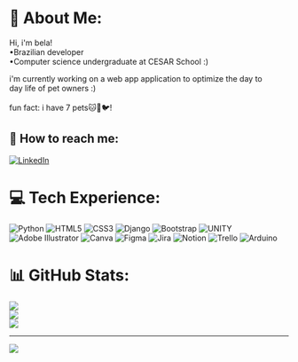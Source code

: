# 🤗 About Me:
Hi, i'm bela!<br> •Brazilian developer<br>•Computer science undergraduate at CESAR School :)


i'm currently working on a web app application to optimize the day to<br>day life of pet owners :)<br><br>fun fact: i have 7 pets🐱🐶🐦!


## 💬 How to reach me:
[![LinkedIn](https://img.shields.io/badge/LinkedIn-%230077B5.svg?logo=linkedin&logoColor=white)](https://linkedin.com/in/isabela-spinelli) 

# 💻 Tech Experience:
![Python](https://img.shields.io/badge/python-3670A0?style=for-the-badge&logo=python&logoColor=ffdd54) ![HTML5](https://img.shields.io/badge/html5-%23E34F26.svg?style=for-the-badge&logo=html5&logoColor=white) ![CSS3](https://img.shields.io/badge/css3-%231572B6.svg?style=for-the-badge&logo=css3&logoColor=white) ![Django](https://img.shields.io/badge/django-%23092E20.svg?style=for-the-badge&logo=django&logoColor=white) ![Bootstrap](https://img.shields.io/badge/bootstrap-%23563D7C.svg?style=for-the-badge&logo=bootstrap&logoColor=white) ![UNITY](https://img.shields.io/badge/Unity-%2320232a.svg?style=for-the-badge&logo=unity&logoColor=white) ![Adobe Illustrator](https://img.shields.io/badge/adobeillustrator-%23FF9A00.svg?style=for-the-badge&logo=adobeillustrator&logoColor=white) ![Canva](https://img.shields.io/badge/Canva-%2300C4CC.svg?style=for-the-badge&logo=Canva&logoColor=white) 	![Figma](https://img.shields.io/badge/figma-%23F24E1E.svg?style=for-the-badge&logo=figma&logoColor=white) ![Jira](https://img.shields.io/badge/jira-%230A0FFF.svg?style=for-the-badge&logo=jira&logoColor=white) ![Notion](https://img.shields.io/badge/Notion-%23000000.svg?style=for-the-badge&logo=notion&logoColor=white) ![Trello](https://img.shields.io/badge/Trello-%23026AA7.svg?style=for-the-badge&logo=Trello&logoColor=white) ![Arduino](https://img.shields.io/badge/-Arduino-00979D?style=for-the-badge&logo=Arduino&logoColor=white)
# 📊 GitHub Stats:
![](https://github-readme-stats.vercel.app/api?username=bela975&theme=nightowl&hide_border=true&include_all_commits=false&count_private=false)<br/>
![](https://github-readme-streak-stats.herokuapp.com/?user=bela975&theme=nightowl&hide_border=true)<br/>
![](https://github-readme-stats.vercel.app/api/top-langs/?username=bela975&theme=nightowl&hide_border=true&include_all_commits=false&count_private=false&layout=compact)

---
[![](https://visitcount.itsvg.in/api?id=bela975&icon=0&color=0)](https://visitcount.itsvg.in)

<!-- Proudly created with GPRM ( https://gprm.itsvg.in ) -->
